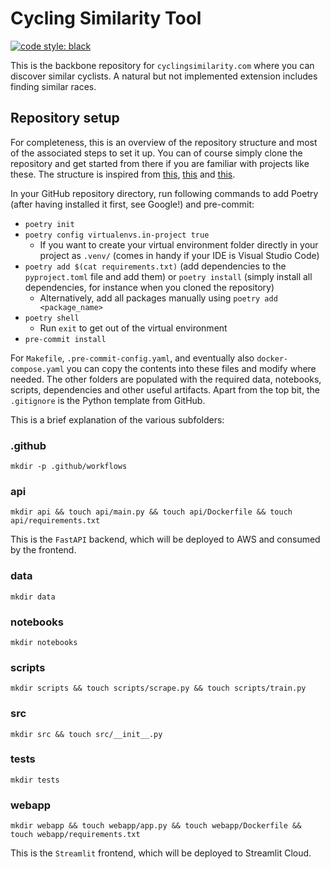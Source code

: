 # Cycling Similarity Tool

[![code style: black](https://img.shields.io/badge/code%20style-black-000000.svg)](https://github.com/psf/black)
<!-- [![codecov](https://codecov.io/github/sborms/cyclingsimilarity.com/badge.svg?branch=master&service=github)](https://github.com/sborms/cyclingsimilarity.com/actions) !-->

This is the backbone repository for `cyclingsimilarity.com` where you can discover similar cyclists. A natural but not implemented extension includes finding similar races.

## Repository setup

For completeness, this is an overview of the repository structure and most of the associated steps to set it up. You can of course simply clone the repository and get started from there if you are familiar with projects like these. The structure is inspired from [this](https://github.com/datarootsio/ml-skeleton-py), [this](https://github.com/datarootsio/python-minimal-boilerplate) and [this](https://github.com/nogibjj/mlops-template).

In your GitHub repository directory, run following commands to add Poetry (after having installed it first, see Google!) and pre-commit:
- `poetry init`
- `poetry config virtualenvs.in-project true`
    - If you want to create your virtual environment folder directly in your project as `.venv/` (comes in handy if your IDE is Visual Studio Code)
- `poetry add $(cat requirements.txt)` (add dependencies to the `pyproject.toml` file and add them) or `poetry install` (simply install all dependencies, for instance when you cloned the repository)
    - Alternatively, add all packages manually using `poetry add <package_name>`
- `poetry shell`
    - Run `exit` to get out of the virtual environment
- `pre-commit install`

For `Makefile`, `.pre-commit-config.yaml`, and eventually also `docker-compose.yaml` you can copy the contents into these files and modify where needed. The other folders are populated with the required data, notebooks, scripts, dependencies and other useful artifacts. Apart from the top bit, the `.gitignore` is the Python template from GitHub.

This is a brief explanation of the various subfolders:

### .github

`mkdir -p .github/workflows`

### api

`mkdir api && touch api/main.py && touch api/Dockerfile && touch api/requirements.txt`

This is the `FastAPI` backend, which will be deployed to AWS and consumed by the frontend.

### data

`mkdir data`

### notebooks

`mkdir notebooks`

### scripts

`mkdir scripts && touch scripts/scrape.py && touch scripts/train.py`

### src

`mkdir src && touch src/__init__.py`

### tests

`mkdir tests`

### webapp

`mkdir webapp && touch webapp/app.py && touch webapp/Dockerfile && touch webapp/requirements.txt`

This is the `Streamlit` frontend, which will be deployed to Streamlit Cloud.